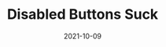 ---
title: 'Disabled Buttons Suck'
link: https://axesslab.com/disabled-buttons-suck/
description: Showing buttons as disabled until a form is complete might seem like a good idea. It is not. They usually create a lousy user experience and exclude many people with disabilities. Here’s why disabled buttons suck and what to do instead.
tags: [reading, accessibility]
date: 2021-10-09
---